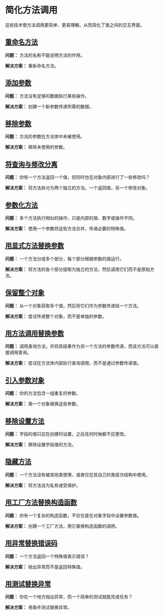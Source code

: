 # 简化方法调用

这些技术使方法调用更简单、更易理解。从而简化了类之间的交互界面。

## [重命名方法](RenameMethod.md)
**问题：** 方法的名称不能说明方法的作用。

**解决方案：** 重新命名方法。

## [添加参数](AddParameter.md)
**问题：** 方法没有足够的数据执行某些操作。

**解决方案：** 创建一个新参数传递所需的数据。

## [移除参数](RemoveParameter.md)
**问题：** 方法的参数在方法体中未被使用。

**解决方案：** 移除未使用的参数。

## [将查询与修改分离](SeparateQueryfromModifier.md)
**问题：** 你有一个方法返回一个值，但同时也在对象内部进行了一些修改吗？

**解决方案：** 将方法拆分为两个独立的方法。一个返回值，另一个修改对象。

## [参数化方法](ParameterizeMethod.md)
**问题：** 多个方法执行相似的操作，只是内部的值、数字或操作不同。

**解决方案：** 使用一个参数将这些方法合并，传递必要的特殊值。

## [用显式方法替换参数](ReplaceParameterwithExplicitMethods.md)
**问题：** 一个方法分成多个部分，每个部分根据参数的值运行。

**解决方案：** 将方法的各个部分提取为独立的方法，然后调用它们而不是原始方法。

## [保留整个对象](PreserveWholeObject.md)
**问题：** 从一个对象获取多个值，然后将它们作为参数传递给一个方法。

**解决方案：** 尝试传递整个对象，而不是单独的参数。

## [用方法调用替换参数](ReplaceParameterwithMethodCall.md)
**问题：** 调用查询方法，并将其结果作为另一个方法的参数传递，而该方法可以直接调用查询。

**解决方案：** 尝试在方法体内部执行查询调用，而不是通过参数传递值。

## [引入参数对象](IntroduceParameterObject.md)
**问题：** 你的方法包含一组重复的参数。

**解决方案：** 用一个对象替换这些参数。

## [移除设置方法](RemoveSettingMethod.md)
**问题：** 字段的值只应在创建时设置，之后任何时候都不应更改。

**解决方案：** 移除设置字段值的方法。

## [隐藏方法](HideMethod.md)
**问题：** 一个方法没有被其他类使用，或者仅在其自己的类层次结构中使用。

**解决方案：** 将方法设为私有或受保护。

## [用工厂方法替换构造函数](ReplaceConstructorwithFactoryMethod.md)
**问题：** 你有一个复杂的构造函数，不仅仅是在对象字段中设置参数值。

**解决方案：** 创建一个工厂方法，用它替换构造函数的调用。

## [用异常替换错误码](ReplaceErrorCodewithException.md)
**问题：** 一个方法返回一个特殊值表示错误？

**解决方案：** 抛出异常而不是返回特殊值。

## [用测试替换异常](ReplaceExceptionwithTest.md)
**问题：** 你在一个地方抛出异常，而一个简单的测试就能完成任务？

**解决方案：** 用条件测试替换异常。